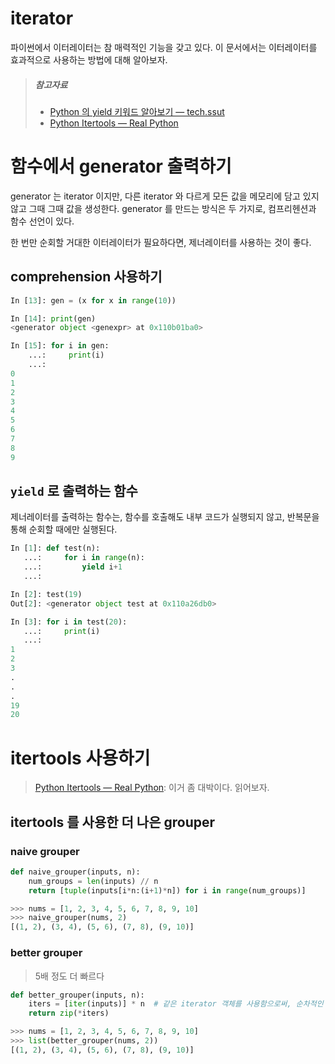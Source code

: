 <h1 class="header"><span>iterator</span></h1>

파이썬에서 이터레이터는 참 매력적인 기능을 갖고 있다. 이 문서에서는 이터레이터를 효과적으로 사용하는 방법에 대해 알아보자.

> ##### 참고자료
> - [Python 의 yield 키워드 알아보기 &mdash; tech.ssut](https://tech.ssut.me/2017/03/24/what-does-the-yield-keyword-do-in-python/)
> - [Python Itertools &mdash; Real Python](https://realpython.com/python-itertools/)



# 함수에서 generator 출력하기

generator 는 iterator 이지만, 다른 iterator 와 다르게 모든 값을 메모리에 담고 있지 않고 그때 그때 값을 생성한다. generator 를 만드는 방식은 두 가지로, 컴프리헨션과 함수 선언이 있다.

한 번만 순회할 거대한 이터레이터가 필요하다면, 제너레이터를 사용하는 것이 좋다. 


## comprehension 사용하기

```python
In [13]: gen = (x for x in range(10))

In [14]: print(gen)
<generator object <genexpr> at 0x110b01ba0>

In [15]: for i in gen:
    ...:     print(i)
    ...:
0
1
2
3
4
5
6
7
8
9
```


## `yield` 로 출력하는 함수

제너레이터를 출력하는 함수는, 함수를 호출해도 내부 코드가 실행되지 않고, 반복문을 통해 순회할 때에만 실행된다.  

```python
In [1]: def test(n):
   ...:     for i in range(n):
   ...:         yield i+1
   ...:

In [2]: test(19)
Out[2]: <generator object test at 0x110a26db0>

In [3]: for i in test(20):
   ...:     print(i)
   ...:
1
2
3
.
.
.
19
20
```


# itertools 사용하기

> [Python Itertools &mdash; Real Python](https://realpython.com/python-itertools/): 이거 좀 대박이다. 읽어보자.


## itertools 를 사용한 더 나은 grouper

### naive grouper

```python
def naive_grouper(inputs, n):
    num_groups = len(inputs) // n
    return [tuple(inputs[i*n:(i+1)*n]) for i in range(num_groups)]
```

```python
>>> nums = [1, 2, 3, 4, 5, 6, 7, 8, 9, 10]
>>> naive_grouper(nums, 2)
[(1, 2), (3, 4), (5, 6), (7, 8), (9, 10)]
```

### better grouper

> 5배 정도 더 빠르다

```python
def better_grouper(inputs, n):
    iters = [iter(inputs)] * n  # 같은 iterator 객체를 사용함으로써, 순차적인 출력이 가능해 중복이 없어진다.
    return zip(*iters)
```

```python
>>> nums = [1, 2, 3, 4, 5, 6, 7, 8, 9, 10]
>>> list(better_grouper(nums, 2))
[(1, 2), (3, 4), (5, 6), (7, 8), (9, 10)]
```